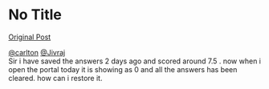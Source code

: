 # No Title

[Original Post](https://discourse.onlinedegree.iitm.ac.in/t/161083/65)

<p><a class="mention" href="/u/carlton">@carlton</a> <a class="mention" href="/u/jivraj">@Jivraj</a><br>
Sir i have saved the answers 2 days ago and scored around 7.5 . now when i open the portal today it is showing as 0 and all the answers has been cleared. how can i restore it.</p>